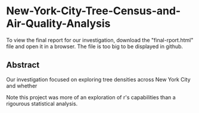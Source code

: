 # New-York-City-Tree-Census-and-Air-Quality-Analysis

To view the final report for our investigation, download the "final-rport.html" file and open it in a browser. The file is too big to be displayed in github.


## Abstract

Our investigation focused on exploring tree densities across New York City and whether 


Note this project was more of an exploration of r's capabilities than a rigourous statistical analysis. 
